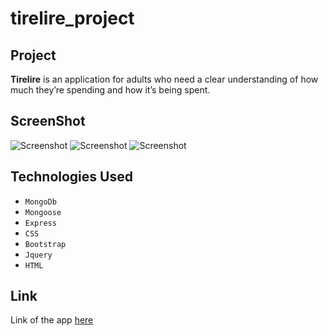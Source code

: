 # tirelire_project

## Project 

**Tirelire** is an application for adults who need a clear understanding of how much they’re spending and how it’s being spent.

## ScreenShot

![Screenshot](img1.png)
![Screenshot](img2.png)
![Screenshot](img3.png)

## Technologies Used

- `MongoDb`
- `Mongoose`
- `Express`
- `CSS`
- `Bootstrap`
- `Jquery`
- `HTML`

## Link

Link of the app [here](https://tirelire-sei.herokuapp.com/users)



